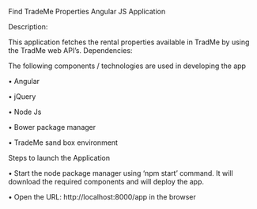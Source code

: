 Find TradeMe Properties Angular JS Application

Description:

This application fetches the rental properties available in TradMe by using the TradMe web API’s. 
Dependencies:

The following components / technologies are used in developing the app

•	Angular

•	jQuery

•	Node Js

•	Bower package manager

•	TradeMe sand box environment

Steps to launch the Application

•	Start the node package manager using ‘npm start’ command. It will download the required components and will deploy the app.

•	Open the URL: http://localhost:8000/app in the browser
